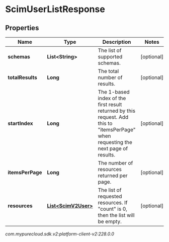 # ScimUserListResponse


## Properties

| Name | Type | Description | Notes |
| ------------ | ------------- | ------------- | ------------- |
| **schemas** | **List&lt;String&gt;** | The list of supported schemas. |  [optional] |
| **totalResults** | **Long** | The total number of results. |  [optional] |
| **startIndex** | **Long** | The 1-based index of the first result returned by this request. Add this to \"itemsPerPage\" when requesting the next page of results. |  [optional] |
| **itemsPerPage** | **Long** | The number of resources returned per page. |  [optional] |
| **resources** | [**List&lt;ScimV2User&gt;**](ScimV2User) | The list of requested resources. If \"count\" is 0, then the list will be empty. |  [optional] |




_com.mypurecloud.sdk.v2:platform-client-v2:228.0.0_
